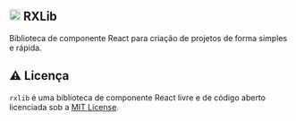 ## <img alt="rxlib" height="20px" src="https://github.com/rxcrud/rxlib/blob/main/img/logo.png"> RXLib
Biblioteca de componente React para criação de projetos de forma simples e rápida.

## ⚠️ Licença
`rxlib` é uma biblioteca de componente React livre e de código aberto licenciada sob a [MIT License](https://github.com/rxcrud/rxlib/blob/main/LICENSE).